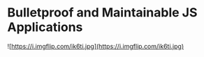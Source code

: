 # Bulletproof and Maintainable JS Applications

![https://i.imgflip.com/ik6ti.jpg](https://i.imgflip.com/ik6ti.jpg)
